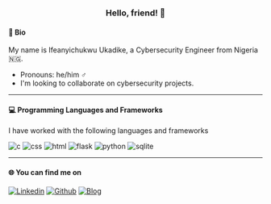 <h3 align='center'> Hello, friend! 👋</h3>

#### :man: Bio
My name is Ifeanyichukwu Ukadike, a Cybersecurity Engineer from Nigeria :nigeria:.
- Pronouns: he/him :male_sign:
- I'm looking to collaborate on cybersecurity projects.
___

#### :computer: Programming Languages and Frameworks
I have worked with the following languages and frameworks

![c](https://img.shields.io/badge/C-07405E?style=for-the-badge&logo=c&logoColor=white)
![css](https://img.shields.io/badge/CSS3-07405E?style=for-the-badge&logo=css3&logoColor=white)
![html](https://img.shields.io/badge/HTML5-07405E?style=for-the-badge&logo=html5&logoColor=white)
![flask](https://img.shields.io/badge/Flask-07405E?style=for-the-badge&logo=flask&logoColor=white)
![python](https://img.shields.io/badge/Python-07405E?style=for-the-badge&logo=python&logoColor=white)
![sqlite](https://img.shields.io/badge/SQLite-07405E?style=for-the-badge&logo=sqlite&logoColor=white)
___

#### :globe_with_meridians: You can find me on
<a href='https://www.linkedin.com/in/ifeanyiukadike'>![Linkedin](https://img.shields.io/badge/linkedin%20-07405E.svg?&style=for-the-badge&logo=linkedin&logoColor=white "Linkedin")</a>
<a href='https://github.com/iukadike'>![Github](https://img.shields.io/badge/GitHub-07405E?style=for-the-badge&logo=github&logoColor=white "Github")</a>
<a href='https://iukadike.github.io'>![Blog](https://img.shields.io/badge/website-07405E?style=for-the-badge&logo=About.me&logoColor=white "Website")</a>


<!--
**iukadike/iukadike** is a ✨ _special_ ✨ repository because its `README.md` (this file) appears on your GitHub profile.

Here are some ideas to get you started:

- 🔭 I’m currently working on ...
- 🌱 I’m currently learning ...
- 👯 I’m looking to collaborate on ...
- 🤔 I’m looking for help with ...
- 💬 Ask me about ...
- 📫 How to reach me: ...
- 😄 Pronouns: He/Him.....
- ⚡ Fun fact: ...
-->
